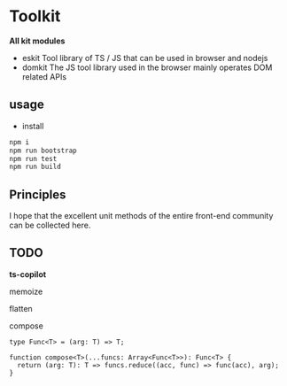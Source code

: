 # Toolkit

**All kit modules**

- eskit Tool library of TS / JS that can be used in browser and nodejs
- domkit The JS tool library used in the browser mainly operates DOM related APIs

## usage

- install

```bash
npm i
npm run bootstrap
npm run test
npm run build
```

## Principles

I hope that the excellent unit methods of the entire front-end community can be collected here.

## TODO

**ts-copilot**

memoize

flatten

compose

```
type Func<T> = (arg: T) => T;

function compose<T>(...funcs: Array<Func<T>>): Func<T> {
  return (arg: T): T => funcs.reduce((acc, func) => func(acc), arg);
}
```
